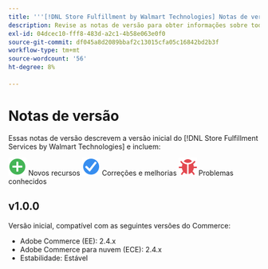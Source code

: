 ```yaml
---
title: '''[!DNL Store Fulfillment by Walmart Technologies] Notas de versão'''
description: Revise as notas de versão para obter informações sobre todas as [!DNL Store Fulfillment by Walmart Technologies] versões.
exl-id: 04dcec10-fff8-483d-a2c1-4b58e063e0f0
source-git-commit: df045a8d2089bbaf2c13015cfa05c16842bd2b3f
workflow-type: tm+mt
source-wordcount: '56'
ht-degree: 8%

---
```


# Notas de versão

Essas notas de versão descrevem a versão inicial do [!DNL Store Fulfillment Services by Walmart Technologies] e incluem:

![Novo](../assets/new.svg) Novos recursos
![Problema corrigido](../assets/fix.svg) Correções e melhorias
![Problema conhecido](../assets/bug.svg) Problemas conhecidos

## v1.0.0

Versão inicial, compatível com as seguintes versões do Commerce:

* Adobe Commerce (EE): 2.4.x
* Adobe Commerce para nuvem (ECE): 2.4.x
* Estabilidade: Estável

